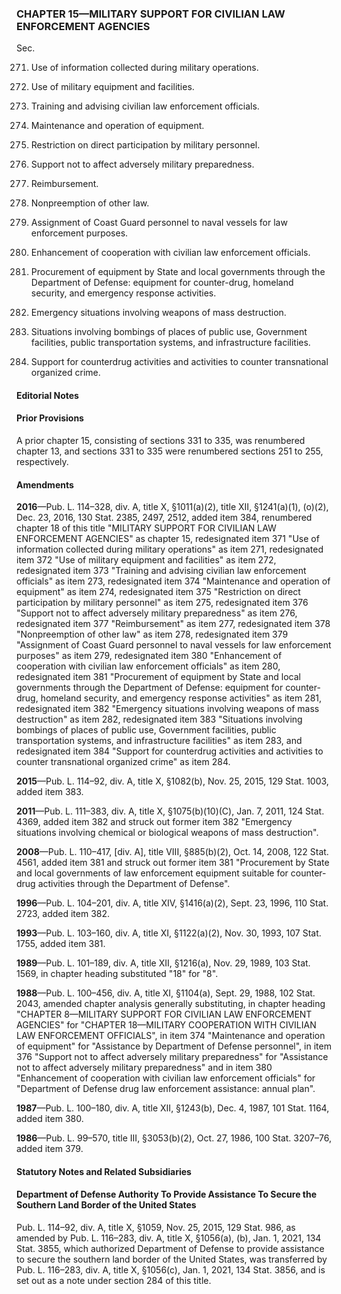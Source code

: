 ### **CHAPTER 15—MILITARY SUPPORT FOR CIVILIAN LAW ENFORCEMENT AGENCIES** ###

Sec.

271. Use of information collected during military operations.

272. Use of military equipment and facilities.

273. Training and advising civilian law enforcement officials.

274. Maintenance and operation of equipment.

275. Restriction on direct participation by military personnel.

276. Support not to affect adversely military preparedness.

277. Reimbursement.

278. Nonpreemption of other law.

279. Assignment of Coast Guard personnel to naval vessels for law enforcement purposes.

280. Enhancement of cooperation with civilian law enforcement officials.

281. Procurement of equipment by State and local governments through the Department of Defense: equipment for counter-drug, homeland security, and emergency response activities.

282. Emergency situations involving weapons of mass destruction.

283. Situations involving bombings of places of public use, Government facilities, public transportation systems, and infrastructure facilities.

284. Support for counterdrug activities and activities to counter transnational organized crime.

#### **Editorial Notes** ####

#### Prior Provisions ####

A prior chapter 15, consisting of sections 331 to 335, was renumbered chapter 13, and sections 331 to 335 were renumbered sections 251 to 255, respectively.

#### Amendments ####

**2016**—Pub. L. 114–328, div. A, title X, §1011(a)(2), title XII, §1241(a)(1), (o)(2), Dec. 23, 2016, 130 Stat. 2385, 2497, 2512, added item 384, renumbered chapter 18 of this title "MILITARY SUPPORT FOR CIVILIAN LAW ENFORCEMENT AGENCIES" as chapter 15, redesignated item 371 "Use of information collected during military operations" as item 271, redesignated item 372 "Use of military equipment and facilities" as item 272, redesignated item 373 "Training and advising civilian law enforcement officials" as item 273, redesignated item 374 "Maintenance and operation of equipment" as item 274, redesignated item 375 "Restriction on direct participation by military personnel" as item 275, redesignated item 376 "Support not to affect adversely military preparedness" as item 276, redesignated item 377 "Reimbursement" as item 277, redesignated item 378 "Nonpreemption of other law" as item 278, redesignated item 379 "Assignment of Coast Guard personnel to naval vessels for law enforcement purposes" as item 279, redesignated item 380 "Enhancement of cooperation with civilian law enforcement officials" as item 280, redesignated item 381 "Procurement of equipment by State and local governments through the Department of Defense: equipment for counter-drug, homeland security, and emergency response activities" as item 281, redesignated item 382 "Emergency situations involving weapons of mass destruction" as item 282, redesignated item 383 "Situations involving bombings of places of public use, Government facilities, public transportation systems, and infrastructure facilities" as item 283, and redesignated item 384 "Support for counterdrug activities and activities to counter transnational organized crime" as item 284.

**2015**—Pub. L. 114–92, div. A, title X, §1082(b), Nov. 25, 2015, 129 Stat. 1003, added item 383.

**2011**—Pub. L. 111–383, div. A, title X, §1075(b)(10)(C), Jan. 7, 2011, 124 Stat. 4369, added item 382 and struck out former item 382 "Emergency situations involving chemical or biological weapons of mass destruction".

**2008**—Pub. L. 110–417, [div. A], title VIII, §885(b)(2), Oct. 14, 2008, 122 Stat. 4561, added item 381 and struck out former item 381 "Procurement by State and local governments of law enforcement equipment suitable for counter-drug activities through the Department of Defense".

**1996**—Pub. L. 104–201, div. A, title XIV, §1416(a)(2), Sept. 23, 1996, 110 Stat. 2723, added item 382.

**1993**—Pub. L. 103–160, div. A, title XI, §1122(a)(2), Nov. 30, 1993, 107 Stat. 1755, added item 381.

**1989**—Pub. L. 101–189, div. A, title XII, §1216(a), Nov. 29, 1989, 103 Stat. 1569, in chapter heading substituted "18" for "8".

**1988**—Pub. L. 100–456, div. A, title XI, §1104(a), Sept. 29, 1988, 102 Stat. 2043, amended chapter analysis generally substituting, in chapter heading "CHAPTER 8—MILITARY SUPPORT FOR CIVILIAN LAW ENFORCEMENT AGENCIES" for "CHAPTER 18—MILITARY COOPERATION WITH CIVILIAN LAW ENFORCEMENT OFFICIALS", in item 374 "Maintenance and operation of equipment" for "Assistance by Department of Defense personnel", in item 376 "Support not to affect adversely military preparedness" for "Assistance not to affect adversely military preparedness" and in item 380 "Enhancement of cooperation with civilian law enforcement officials" for "Department of Defense drug law enforcement assistance: annual plan".

**1987**—Pub. L. 100–180, div. A, title XII, §1243(b), Dec. 4, 1987, 101 Stat. 1164, added item 380.

**1986**—Pub. L. 99–570, title III, §3053(b)(2), Oct. 27, 1986, 100 Stat. 3207–76, added item 379.

#### **Statutory Notes and Related Subsidiaries** ####

#### Department of Defense Authority To Provide Assistance To Secure the Southern Land Border of the United States ####

Pub. L. 114–92, div. A, title X, §1059, Nov. 25, 2015, 129 Stat. 986, as amended by Pub. L. 116–283, div. A, title X, §1056(a), (b), Jan. 1, 2021, 134 Stat. 3855, which authorized Department of Defense to provide assistance to secure the southern land border of the United States, was transferred by Pub. L. 116–283, div. A, title X, §1056(c), Jan. 1, 2021, 134 Stat. 3856, and is set out as a note under section 284 of this title.